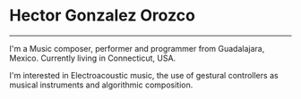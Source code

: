 

# Hector Gonzalez Orozco

---

I'm a Music composer, performer and programmer from Guadalajara, Mexico. Currently living in Connecticut, USA.

I'm interested in Electroacoustic music, the use of gestural controllers as musical instruments and algorithmic composition.





<!---
hectorgonzalezo/hectorgonzalezo is a ✨ special ✨ repository because its `README.md` (this file) appears on your GitHub profile.
You can click the Preview link to take a look at your changes.
--->
